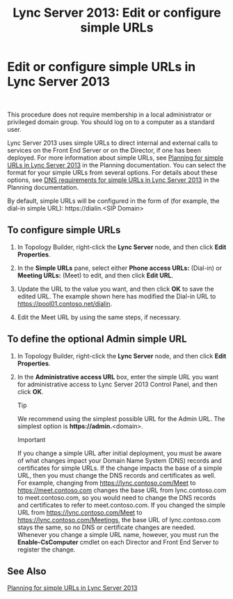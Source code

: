 ﻿---
title: 'Lync Server 2013: Edit or configure simple URLs'
TOCTitle: Edit or configure simple URLs
ms:assetid: 0008aeea-4ae9-4e36-83cd-ef7ff7b6e128
ms:mtpsurl: https://technet.microsoft.com/en-us/library/Gg398063(v=OCS.15)
ms:contentKeyID: 48183216
ms.date: 07/23/2014
mtps_version: v=OCS.15
---

# Edit or configure simple URLs in Lync Server 2013

 


This procedure does not require membership in a local administrator or privileged domain group. You should log on to a computer as a standard user.

Lync Server 2013 uses simple URLs to direct internal and external calls to services on the Front End Server or on the Director, if one has been deployed. For more information about simple URLs, see [Planning for simple URLs in Lync Server 2013](lync-server-2013-planning-for-simple-urls.md) in the Planning documentation. You can select the format for your simple URLs from several options. For details about these options, see [DNS requirements for simple URLs in Lync Server 2013](lync-server-2013-dns-requirements-for-simple-urls.md) in the Planning documentation.

By default, simple URLs will be configured in the form of (for example, the dial-in simple URL): https://dialin.\<SIP Domain\>

## To configure simple URLs

1.  In Topology Builder, right-click the **Lync Server** node, and then click **Edit Properties**.

2.  In the **Simple URLs** pane, select either **Phone access URLs:** (Dial-in) or **Meeting URLs:** (Meet) to edit, and then click **Edit URL**.

3.  Update the URL to the value you want, and then click **OK** to save the edited URL. The example shown here has modified the Dial-in URL to https://pool01.contoso.net/dialin.

4.  Edit the Meet URL by using the same steps, if necessary.

## To define the optional Admin simple URL

1.  In Topology Builder, right-click the **Lync Server** node, and then click **Edit Properties**.

2.  In the **Administrative access URL** box, enter the simple URL you want for administrative access to Lync Server 2013 Control Panel, and then click **OK**.
    

    > [!TIP]
    > We recommend using the simplest possible URL for the Admin URL. The simplest option is <STRONG>https://admin.</STRONG>&lt;domain&gt;.

    

    > [!IMPORTANT]
    > If you change a simple URL after initial deployment, you must be aware of what changes impact your Domain Name System (DNS) records and certificates for simple URLs. If the change impacts the base of a simple URL, then you must change the DNS records and certificates as well. For example, changing from https://lync.contoso.com/Meet to https://meet.contoso.com changes the base URL from lync.contoso.com to meet.contoso.com, so you would need to change the DNS records and certificates to refer to meet.contoso.com. If you changed the simple URL from https://lync.contoso.com/Meet to https://lync.contoso.com/Meetings, the base URL of lync.contoso.com stays the same, so no DNS or certificate changes are needed. Whenever you change a simple URL name, however, you must run the <STRONG>Enable-CsComputer</STRONG> cmdlet on each Director and Front End Server to register the change.



## See Also


[Planning for simple URLs in Lync Server 2013](lync-server-2013-planning-for-simple-urls.md)


